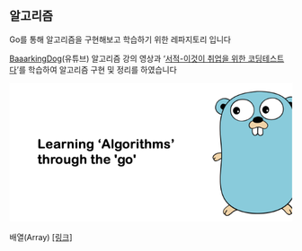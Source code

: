## 알고리즘

Go를 통해 알고리즘을 구현해보고 학습하기 위한 레파지토리 입니다 

[BaaarkingDog](https://www.youtube.com/@BaaaaaaaaaaaaaaaaaaaaarkingDog)(유튜브) 알고리즘 강의 영상과 ‘[서적-이것이 취업을 위한 코딩테스트다](https://www.yes24.com/Product/Goods/91433923)’를 학습하여 알고리즘 구현 및 정리를 하였습니다

![Untitled](main_algoritms.png)


배열(Array) [[링크]](./array/README.md) 